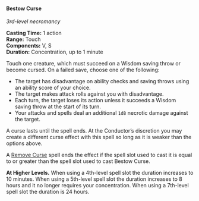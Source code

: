 #### Bestow Curse
<!-- markdownlint-disable link-image-reference-definitions -->
[_metadata_:spell_name]:- "Bestow Curse"
[_metadata_:spell_level]:- "3"
[_metadata_:spell_school]:- "necromancy"
[_metadata_:ritual]:- "false"
[_metadata_:casting_time_amount]:- "1"
[_metadata_:casting_time_unit]:- "action"
[_metadata_:target]:- "One creature"
[_metadata_:range]:- "Touch"
[_metadata_:components_verbal]:- "false"
[_metadata_:components_somatic]:- "false"
[_metadata_:components_material]:- "false"
[_metadata_:duration]:- "1 minute"
[_metadata_:concentration]:- "true"
[_metadata_:saving_throw]:- "Wisdom"
[_metadata_:saving_throw_success]:- "avoids_effect"
[_metadata_:compared_to_wotc_srd_5.1]:- "mechanics_same_wording_different"
[_metadata_:compared_to_a5e_srd]:- "mechanics_same_wording_different"
<!-- markdownlint-disable-next-line no-emphasis-as-heading -->
_3rd-level necromancy_

**Casting Time:** 1 action \
**Range:** Touch \
**Components:** V, S \
**Duration:** Concentration, up to 1 minute

Touch one creature, which must succeed on a Wisdom saving throw or become cursed.
On a failed save, choose one of the following:

- The target has disadvantage on ability checks and saving throws using an ability score of your choice.
- The target makes attack rolls against you with disadvantage.
- Each turn, the target loses its action unless it succeeds a Wisdom saving throw at the start of its turn.
- Your attacks and spells deal an additional `1d8` necrotic damage against the target.

A curse lasts until the spell ends.
At the Conductor’s discretion you may create a different curse effect with this spell so long as it is weaker than the options above.

A [Remove Curse](#Remove_Curse_remove_curse) spell ends the effect if the spell slot used to cast it is equal to or greater than the spell slot used to cast Bestow Curse.

**At Higher Levels.**
When using a 4th-level spell slot the duration increases to 10 minutes.
When using a 5th-level spell slot the duration increases to 8 hours and it no longer requires your concentration.
When using a 7th-level spell slot the duration is 24 hours.
